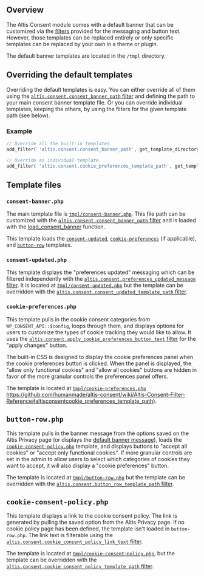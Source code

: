 ## Overview

The Altis Consent module comes with a default banner that can be customized via the [filters](https://github.com/humanmade/altis-consent/wiki/Altis-Consent-Filter-Reference) provided for the messaging and button text. However, those templates can be replaced entirely or only specific templates can be replaced by your own in a theme or plugin.

The default banner templates are located in the `/tmpl` directory. 

## Overriding the default templates

Overriding the default templates is easy. You can either override all of them using the [`altis.consent.consent_banner_path` filter](https://github.com/humanmade/altis-consent/wiki/Altis-Consent-Filter-Reference#altisconsentconsent_banner_path) and defining the path to your main consent banner template file. Or you can override individual templates, keeping the others, by using the filters for the given template path (see below).

### Example

```php
// Override all the built-in templates.
add_filter( 'altis.consent.consent_banner_path', get_template_directory() . 'path/to/your/template.php' );

// Override an individual template.
add_filter( 'altis.consent.cookie_preferences_template_path', get_template_directory() . 'path/to/your/template.php' );
```

## Template files

### `consent-banner.php`

The main template file is [`tmpl/consent-banner.php`](https://github.com/humanmade/altis-consent/blob/master/tmpl/consent-banner.php). This file path can be customized with the [`altis.consent.consent_banner_path` filter](https://github.com/humanmade/altis-consent/wiki/Altis-Consent-Filter-Reference#altisconsentconsent_banner_path) and is loaded with the [load_consent_banner](https://github.com/humanmade/altis-consent/wiki/Altis-Consent-Public-Functions#load_consent_banner) function. 

This template loads the [`consent-updated`](#consent-updatedphp), [`cookie-preferences`](#cookie-preferencesphp) (if applicable), and [`button-row`](#button-rowphp) templates.

### `consent-updated.php`

This template displays the "preferences updated" messaging which can be filtered independently with the [`altis.consent.preferences_updated_message` filter](https://github.com/humanmade/altis-consent/wiki/Altis-Consent-Filter-Reference#altisconsentpreferences_updated_message). It is located at [`tmpl/consent-updated.php`](https://github.com/humanmade/altis-consent/blob/master/tmpl/consent-updated.php) but the template can be overridden with the [`altis.consent.consent_updated_template_path` filter](https://github.com/humanmade/altis-consent/wiki/Altis-Consent-Filter-Reference#altisconsentconsent_updated_template_path).

### `cookie-preferences.php`

This template pulls in the cookie consent categories from `WP_CONSENT_API::$config`, loops through them, and displays options for users to customize the types of cookie tracking they would like to allow. It uses the [`altis.consent.apply_cookie_preferences_button_text` filter](https://github.com/humanmade/altis-consent/wiki/Altis-Consent-Filter-Reference#altisconsentapply_cookie_preferences_button_text) for the "apply changes" button. 

The built-in CSS is designed to display the cookie preferences panel when the cookie preferences button is clicked. When the panel is displayed, the "allow only functional cookies" and "allow all cookies" buttons are hidden in favor of the more granular controls the preferences panel offers.

The template is located at [`tmpl/cookie-preferences.php`](https://github.com/humanmade/altis-consent/blob/master/tmpl/cookie-preferences.php) https://github.com/humanmade/altis-consent/wiki/Altis-Consent-Filter-Reference#altisconsentcookie_preferences_template_path).

## `button-row.php`

This template pulls in the banner message from the options saved on the Altis Privacy page (or displays the [default banner message](https://github.com/humanmade/altis-consent/wiki/Altis-Consent-Public-Functions#settingsget_default_banner_message)), loads the [`cookie-consent-policy.php`](#cookie-consent-policyphp) template, and displays buttons to "accept all cookies" or "accept only functional cookies". If more granular controls are set in the admin to allow users to select which categories of cookies they want to accept, it will also display a "cookie preferences" button.

The template is located at [`tmpl/button-row.php`](https://github.com/humanmade/altis-consent/blob/master/tmpl/button-row.php) but the template can be overridden with the [`altis.consent.button_row_template_path` filter](https://github.com/humanmade/altis-consent/wiki/Altis-Consent-Filter-Reference#altisconsentbutton_row_template_path).

## `cookie-consent-policy.php`

This template displays a link to the cookie consent policy. The link is generated by pulling the saved option from the Altis Privacy page. If no cookie policy page has been defined, the template isn't loaded in `button-row.php`. The link text is filterable using the [`altis.consent.cookie_consent_policy_link_text` filter](https://github.com/humanmade/altis-consent/wiki/Altis-Consent-Filter-Reference#altisconsentcookie_consent_policy_link_text).

The template is located at [`tmpl/cookie-consent-policy.php`](https://github.com/humanmade/altis-consent/blob/master/tmpl/cookie-consent-policy.php), but the template can be overridden with the [`altis.consent.cookie_consent_policy_template_path` filter](https://github.com/humanmade/altis-consent/wiki/Altis-Consent-Filter-Reference#altisconsentcookie_consent_policy_template_path).